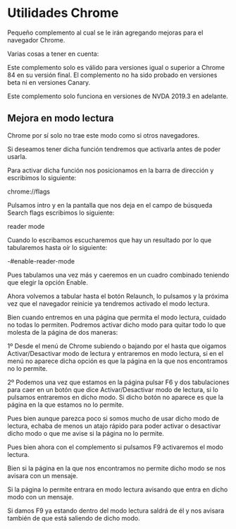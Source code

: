 # Utilidades Chrome

Pequeño complemento al cual se le irán agregando mejoras para el navegador Chrome.

Varias cosas a tener en cuenta:

Este complemento solo es válido para versiones igual o superior a Chrome 84 en su versión final.
El complemento no ha sido probado en versiones beta ni en versiones Canary.

Este complemento solo funciona en versiones de NVDA 2019.3 en adelante.

## Mejora en modo lectura

Chrome por sí solo no trae este modo como si otros navegadores.

Si deseamos tener dicha función tendremos que activarla antes de poder usarla.

Para activar dicha función nos posicionamos en la barra de dirección y escribimos lo siguiente:

chrome://flags

Pulsamos intro y en la pantalla que nos deja en el campo de búsqueda Search flags escribimos lo siguiente:

reader mode

Cuando lo escribamos escucharemos que hay un resultado por lo que tabularemos hasta oír lo siguiente:

-#enable-reader-mode 

Pues tabulamos una vez más y caeremos en un cuadro combinado teniendo que elegir la opción Enable.

Ahora volvemos a tabular hasta el botón Relaunch, lo pulsamos y la próxima vez que el navegador reinicie ya tendremos activado el modo lectura.

Bien cuando entremos en una página que permita el modo lectura, cuidado no todas lo permiten. Podremos activar dicho modo para quitar todo lo que molesta de la página de dos maneras:

1º Desde el menú de Chrome subiendo o bajando por el hasta que oigamos Activar/Desactivar modo de lectura y entraremos en modo lectura, si en el menú no aparece dicha opción es que la página en la que nos encontramos no lo permite.

2º Podemos una vez que estamos en la página pulsar F6 y dos tabulaciones para caer en un botón que dice Activar/Desactivar modo de lectura, si lo pulsamos entraremos en dicho modo. Si dicho botón no aparece es que la página en la que estamos no lo permite.

Pues bien aunque parezca poco si somos mucho de usar dicho modo de lectura, echaba de menos un atajo rápido para poder activar o desactivar dicho modo o que me avise si la página no lo permite.

Pues bien ahora con el complemento si pulsamos F9 activaremos el modo lectura.

Bien si la página en la que nos encontramos no permite dicho modo se nos avisara con un mensaje.

Si la página lo permite entrara en modo lectura avisando que entra en dicho modo con un mensaje.

Si damos F9 ya estando dentro del modo lectura saldrá de él y nos avisara también de que está saliendo de dicho modo.
